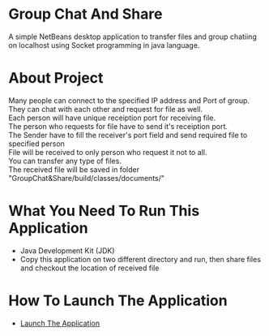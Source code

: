 # Group Chat And Share
A simple NetBeans desktop application to transfer files and group chatiing on localhost using Socket programming in java language.
<br>
<h1>About Project</h1>
  Many people can connect to the specified IP address and Port of group.<br>
  They can chat with each other and request for file as well.<br>
  Each person will have unique receiption port for receiving file.<br>
  The person who requests for file have to send it's receiption port.<br>
  The Sender have to fill the receiver's port field and send required file to specified person<br>
  File will be received to only person who request it not to all.<br>
  You can transfer any type of files.<br>
  The received file will be saved in folder "GroupChat&Share/build/classes/documents/"
<br>
<h1>What You Need To Run This Application</h1>
  <ul>
  <li>Java Development Kit (JDK)</li>
  <li>Copy this application on two different directory and run, then share files and checkout the location of received file</li>
  </ul>
<h1>How To Launch The Application</h1>
  <ul>
  <li><a href= "https://github.com/Shaikh-Nabeel/Group-Chat-Share/tree/master/Launching%20Application%20Demo">Launch The Application</li>
  </ul>
